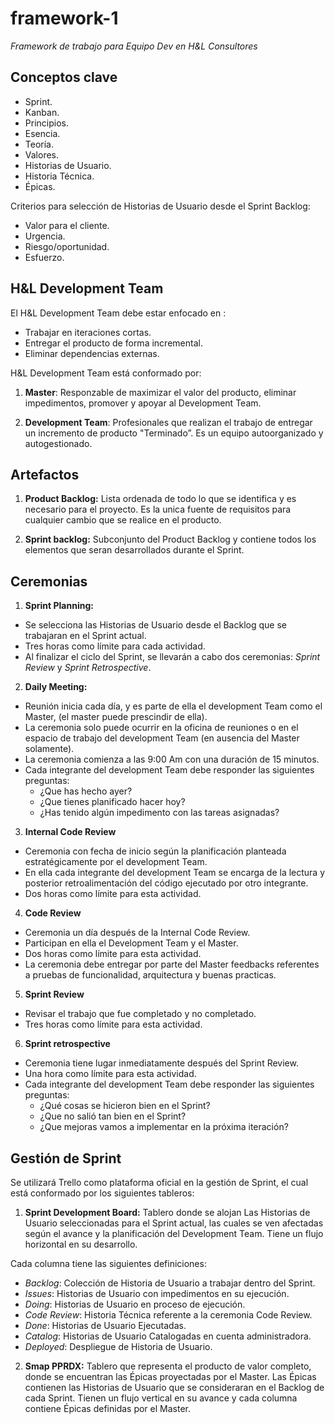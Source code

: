 # framework-1
*Framework de trabajo para Equipo Dev en H&amp;L Consultores*

## Conceptos clave

- Sprint.
- Kanban.
- Principios.
- Esencia.
- Teoría.
- Valores.
- Historias de Usuario.
- Historia Técnica.
- Épicas.

Criterios para selección de Historias de Usuario desde el Sprint Backlog:
- Valor para el cliente.
- Urgencia.
- Riesgo/oportunidad.
- Esfuerzo.

## H&amp;L Development Team

El H&amp;L Development Team debe estar enfocado  en :
- Trabajar en iteraciones cortas.
- Entregar el producto de forma incremental.
- Eliminar dependencias externas.

H&amp;L Development Team está conformado por:
1. **Master**: Responzable de maximizar el valor del producto, eliminar impedimentos, promover y apoyar al Development Team. 

2. **Development Team**: Profesionales que realizan el trabajo de entregar un incremento de producto "Terminado”. Es un equipo autoorganizado y autogestionado.

## Artefactos

1. **Product Backlog:**
Lista ordenada de todo lo que se identifica y es necesario para el proyecto. Es la unica fuente de requisitos para cualquier cambio que se realice en el producto.

2. **Sprint backlog:**
Subconjunto del Product Backlog y contiene todos los elementos que seran desarrollados durante el Sprint.

## Ceremonias

1. **Sprint Planning:**
- Se selecciona las Historias de Usuario desde el Backlog que se trabajaran en el Sprint actual.
- Tres horas como límite para cada actividad.
- Al finalizar el ciclo del Sprint, se llevarán a cabo dos ceremonias: *Sprint Review* y *Sprint Retrospective*.

2. **Daily Meeting:**

- Reunión inicia cada día, y es parte de ella el development Team como el Master, (el master puede prescindir de ella).
- La ceremonia solo puede ocurrir en la oficina de reuniones o en el espacio de trabajo del development Team (en ausencia del Master solamente).
- La ceremonia comienza a las 9:00 Am con una duración de 15 minutos.
- Cada integrante del development Team debe responder las siguientes preguntas:
   - ¿Que has hecho ayer?
   - ¿Que tienes planificado hacer hoy?
   - ¿Has tenido algún impedimento con las tareas asignadas?

3. **Internal Code Review**

- Ceremonia con fecha de inicio según la planificación planteada estratégicamente por el development Team.
- En ella cada integrante del development Team se encarga de la lectura y posterior retroalimentación del código ejecutado por otro integrante.
- Dos horas como límite para esta actividad.

4. **Code Review**

- Ceremonia un día después de la Internal Code Review.
- Participan en ella el Development Team y el Master.
- Dos horas como límite para esta actividad.
- La ceremonia debe entregar por parte del Master feedbacks referentes a pruebas de funcionalidad, arquitectura y buenas practicas.

5. **Sprint Review**
- Revisar el trabajo que fue completado y no completado.
- Tres horas como límite para esta actividad.

6. **Sprint retrospective**

- Ceremonia tiene lugar inmediatamente después del Sprint Review.
- Una hora como límite para esta actividad.
- Cada integrante del development Team debe responder las siguientes preguntas:
   - ¿Qué cosas se hicieron bien en el Sprint?
   - ¿Que no salió tan bien en el Sprint?
   - ¿Que mejoras vamos a implementar en la próxima iteración?

## Gestión de Sprint
Se utilizará Trello como plataforma oficial en la gestión de Sprint, el cual está conformado por los siguientes tableros:

1. **Sprint Development Board:** Tablero donde se alojan Las Historias de Usuario seleccionadas para el Sprint actual, las cuales se ven afectadas según el avance y la planificación del Development Team. Tiene un flujo horizontal en su desarrollo.

Cada columna tiene las siguientes definiciones:
- *Backlog*: Colección de Historia de Usuario a trabajar dentro del Sprint.
- *Issues*: Historias de Usuario con impedimentos en su ejecución.
- *Doing*: Historias de Usuario en proceso de ejecución.
- *Code Review*: Historia Técnica referente a la ceremonia Code Review.
- *Done*: Historias de Usuario Ejecutadas.
- *Catalog*: Historias de Usuario Catalogadas en cuenta administradora.
- *Deployed*: Despliegue de Historia de Usuario.

2. **Smap PPRDX:** Tablero que representa el producto de valor completo, donde se encuentran las Épicas proyectadas por el Master. 
Las Épicas contienen las Historias de Usuario que se consideraran en el Backlog de cada Sprint.
Tienen un flujo vertical en su avance y cada columna contiene Épicas definidas por el Master.

